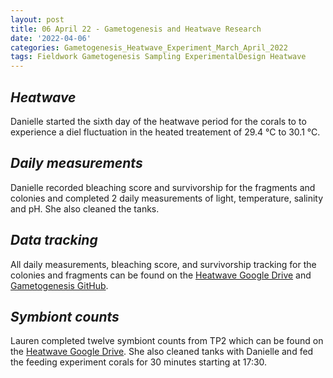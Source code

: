 ```yaml
---
layout: post
title: 06 April 22 - Gametogenesis and Heatwave Research
date: '2022-04-06'
categories: Gametogenesis_Heatwave_Experiment_March_April_2022
tags: Fieldwork Gametogenesis Sampling ExperimentalDesign Heatwave
---
```


## *Heatwave*
Danielle started the sixth day of the heatwave period for the corals to to experience a diel fluctuation in the heated treatement of 29.4 °C to 30.1 °C.

## *Daily measurements*
Danielle recorded bleaching score and survivorship for the fragments and colonies  and completed 2 daily measurements of light, temperature, salinity and pH. She also cleaned the tanks.

## *Data tracking*
All daily measurements, bleaching score, and survivorship tracking for the colonies and fragments can be found on the [Heatwave Google Drive](https://drive.google.com/drive/u/0/folders/1f0I4fi72gqcFtxoOj08j3n1DRL2GLVKw) and [Gametogenesis GitHub](https://github.com/daniellembecker/Gametogenesis).

## *Symbiont counts*

Lauren completed twelve symbiont counts from TP2 which can be found on the [Heatwave Google Drive](https://docs.google.com/spreadsheets/d/1XjJUqWlBUcQ3gkTz14-S40f86YkT71feAB96AMA3Wis/edit#gid=0). She also cleaned tanks with Danielle and fed the feeding experiment corals for 30 minutes starting at 17:30.
